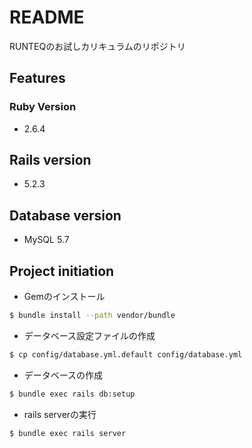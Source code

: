 # README
RUNTEQのお試しカリキュラムのリポジトリ

## Features

### Ruby Version

- 2.6.4

## Rails version

- 5.2.3

## Database version

- MySQL 5.7

## Project initiation

- Gemのインストール

```bash
$ bundle install --path vendor/bundle
```

- データベース設定ファイルの作成

```bash
$ cp config/database.yml.default config/database.yml
```


- データベースの作成

```bash
$ bundle exec rails db:setup
```

- rails serverの実行

```bash
$ bundle exec rails server
```
